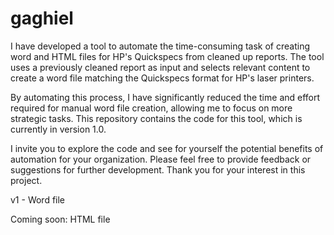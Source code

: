 # gaghiel

I have developed a tool to automate the time-consuming task of creating word and HTML files for HP's Quickspecs from cleaned up reports. The tool uses a previously cleaned report as input and selects relevant content to create a word file matching the Quickspecs format for HP's laser printers.

By automating this process, I have significantly reduced the time and effort required for manual word file creation, allowing me to focus on more strategic tasks. This repository contains the code for this tool, which is currently in version 1.0.

I invite you to explore the code and see for yourself the potential benefits of automation for your organization. Please feel free to provide feedback or suggestions for further development. Thank you for your interest in this project.

v1 - Word file

Coming soon: HTML file

